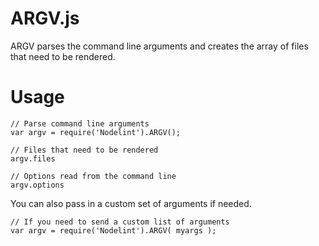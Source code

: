 ARGV.js
=======

ARGV parses the command line arguments and creates the array of files that need to be rendered.


Usage
=====

	// Parse command line arguments
	var argv = require('Nodelint').ARGV();
	
	// Files that need to be rendered
	argv.files

	// Options read from the command line
	argv.options

You can also pass in a custom set of arguments if needed.

	// If you need to send a custom list of arguments
	var argv = require('Nodelint').ARGV( myargs );
